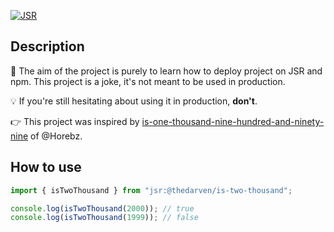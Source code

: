 [![JSR](https://jsr.io/badges/@thedarven/is-two-thousand)](https://jsr.io/@thedarven/is-two-thousand)

## Description
🎯 The aim of the project is purely to learn how to deploy project on JSR and npm.
This project is a joke, it's not meant to be used in production.

💡 If you're still hesitating about using it in production, **don't**.

👉 This project was inspired by [is-one-thousand-nine-hundred-and-ninety-nine](https://github.com/HorebZ/is-one-thousand-nine-hundred-and-ninety-nine) of @Horebz.

## How to use

```ts
import { isTwoThousand } from "jsr:@thedarven/is-two-thousand";

console.log(isTwoThousand(2000)); // true
console.log(isTwoThousand(1999)); // false
```